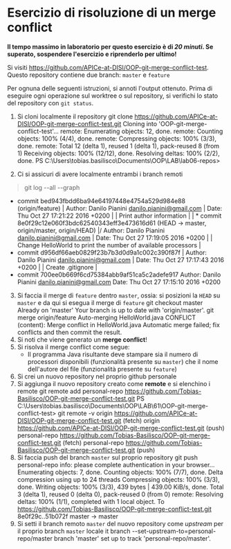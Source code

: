 # Esercizio di risoluzione di un merge conflict

**Il tempo massimo in laboratorio per questo esercizio è di _20 minuti_.
Se superato, sospendere l'esercizio e riprenderlo per ultimo!**

Si visiti https://github.com/APICe-at-DISI/OOP-git-merge-conflict-test.
Questo repository contiene due branch: `master` e `feature`

Per ognuna delle seguenti istruzioni, si annoti l'output ottenuto.
Prima di eseguire ogni operazione sul worktree o sul repository,
si verifichi lo stato del repository con `git status`.

1. Si cloni localmente il repository
git clone https://github.com/APICe-at-DISI/OOP-git-merge-conflict-test.git
Cloning into 'OOP-git-merge-conflict-test'...
remote: Enumerating objects: 12, done.
remote: Counting objects: 100% (4/4), done.
remote: Compressing objects: 100% (3/3), done.
remote: Total 12 (delta 1), reused 1 (delta 1), pack-reused 8 (from 1)
Receiving objects: 100% (12/12), done.
Resolving deltas: 100% (2/2), done.
PS C:\Users\tobias.basilisco\Documents\OOP\LAB\lab06-repos> 

2. Ci si assicuri di avere localmente entrambi i branch remoti
>git log --all --graph
* commit bed943fbdd6ba94e64197448e4754a529d984e88 (origin/feature)
| Author: Danilo Pianini <danilo.pianini@gmail.com>
| Date:   Thu Oct 27 17:21:22 2016 +0200
|
|     Print author information
|
| * commit 8e0f29c12e060f3bdc62540343eff3e473616d61 (HEAD -> master, origin/master, origin/HEAD)
|/  Author: Danilo Pianini <danilo.pianini@gmail.com>
|   Date:   Thu Oct 27 17:19:05 2016 +0200
|
|       Change HelloWorld to print the number of available processors
|
* commit d956df66aeb0829f23b7b3d0d9a1c002c390f87f
| Author: Danilo Pianini <danilo.pianini@gmail.com>
| Date:   Thu Oct 27 17:17:43 2016 +0200
|
|     Create .gitignore
|
* commit 700ee0b669f6cd75384abb9af51ca5c2adefe917
  Author: Danilo Pianini <danilo.pianini@gmail.com>
  Date:   Thu Oct 27 17:15:10 2016 +0200

3. Si faccia il merge di `feature` dentro `master`, ossia: si posizioni la `HEAD` su `master`
   e da qui si esegua il merge di `feature`
git checkout master  
Already on 'master'
Your branch is up to date with 'origin/master'.
git merge origin/feature
Auto-merging HelloWorld.java
CONFLICT (content): Merge conflict in HelloWorld.java
Automatic merge failed; fix conflicts and then commit the result.
4. Si noti che viene generato un **merge conflict**!
5. Si risolva il merge conflict come segue:
   - Il programma Java risultante deve stampare sia il numero di processori disponibili
     (funzionalità presente su `master`)
     che il nome dell'autore del file
     (funzionalità presente su `feature`)
6. Si crei un nuovo repository nel proprio github personale
7. Si aggiunga il nuovo repository creato come **remote** e si elenchino i remote
git remote add personal-repo https://github.com/Tobias-Basilisco/OOP-git-merge-conflict-test.git
PS C:\Users\tobias.basilisco\Documents\OOP\LAB\61\OOP-git-merge-conflict-test> git remote -v
origin  https://github.com/APICe-at-DISI/OOP-git-merge-conflict-test.git (fetch)
origin  https://github.com/APICe-at-DISI/OOP-git-merge-conflict-test.git (push)
personal-repo   https://github.com/Tobias-Basilisco/OOP-git-merge-conflict-test.git (fetch)
personal-repo   https://github.com/Tobias-Basilisco/OOP-git-merge-conflict-test.git (push)
8. Si faccia push del branch `master` sul proprio repository
git push personal-repo
info: please complete authentication in your browser...
Enumerating objects: 7, done.
Counting objects: 100% (7/7), done.
Delta compression using up to 24 threads
Compressing objects: 100% (3/3), done.
Writing objects: 100% (3/3), 439 bytes | 439.00 KiB/s, done.
Total 3 (delta 1), reused 0 (delta 0), pack-reused 0 (from 0)
remote: Resolving deltas: 100% (1/1), completed with 1 local object.
To https://github.com/Tobias-Basilisco/OOP-git-merge-conflict-test.git
   8e0f29c..51b072f  master -> master
9. Si setti il branch remoto `master` del nuovo repository come *upstream* per il proprio branch `master` locale
it branch --set-upstream-to=personal-repo/master
branch 'master' set up to track 'personal-repo/master'.
